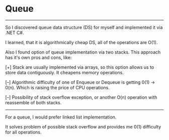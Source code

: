 # Queue
___
So I discovered queue data structure (DS) for myself and implemented it via .NET C#.

I learned, that it is algorithmically cheap DS, all of the operations are O(1).

Also I found option of queue implementation via two stacks. This approach has it's own pros and cons, like: 

[+] Stack are usually implemented via arrays, so this option allows us to store data contiguously. It cheapens memory operations.

[–] Algorithmic difficulty of one of Enqueue or Dequeue is getting 0(1) -> 0(n). Which is raising the price of CPU operations.

[–] Possibility of stack overflow exception, or another O(n) operation with reassemble of both stacks. 
___ 

For a queue, I would prefer linked list implementation. 

It solves problem of possible stack overflow and provides me 0(1) difficulty for all operations.